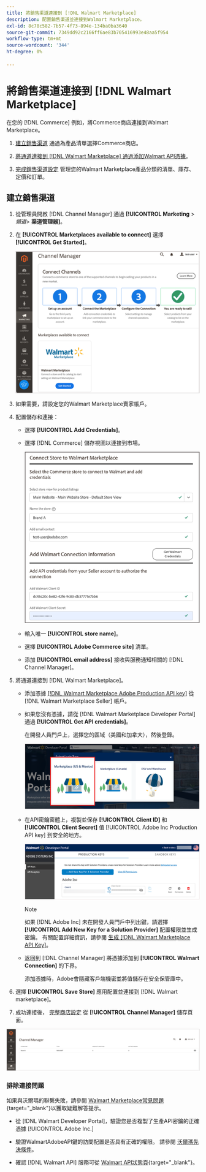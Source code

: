 ```yaml
---
title: 將銷售渠道連接到 [!DNL Walmart Marketplace]
description: 配置銷售渠道並連接到Walmart Marketplace。
exl-id: 8c78c582-7b57-4f73-894e-134ba0ba3640
source-git-commit: 7349dd92c2166ff6ae83b705416993e48aa5f954
workflow-type: tm+mt
source-wordcount: '344'
ht-degree: 0%

---
```


# 將銷售渠道連接到 [!DNL Walmart Marketplace]

在您的 [!DNL Commerce] 例如，將Commerce商店連接到Walmart Marketplace。

1. [建立銷售渠道](#create-the-sales-channel) 通過為產品清單選擇Commerce商店。

1. [將通道連接到 [!DNL Walmart Marketplace] 通過添加Walmart API憑據](#connect-the-channel-to-walmart-marketplace)。

1. [完成銷售渠道設定](#complete-store-setup) 管理您的Walmart Marketplace產品分類的清單、庫存、定價和訂單。

## 建立銷售渠道

1. 從管理員開啟 [!DNL Channel Manager] 通過 **[!UICONTROL Marketing** > _頻道&#x200B;_> **渠道管理器]**。

1. 在 **[!UICONTROL Marketplaces available to connect]** 選擇 **[!UICONTROL Get Started]**。

   ![將新的Walmart商店連接到 [!DNL Channel Manager]](assets/channel-manager-home.png)

1. 如果需要，請設定您的Walmart Marketplace賣家帳戶。

1. 配置儲存和連接：

   - 選擇 **[!UICONTROL Add Credentials]**。

   - 選擇 [!DNL Commerce] 儲存視圖以連接到市場。

      ![配置Commerce和 [!DNL Walmart Marketplace] 從 [!DNL Channel Manager]](assets/configure-commerce-to-marketplace-connection.png)

   - 輸入唯一 **[!UICONTROL store name]**。

   - 選擇 **[!UICONTROL Adobe Commerce site]** 清單。

   - 添加 **[!UICONTROL email address]** 接收與服務通知相關的 [!DNL Channel Manager]。

1. 將通道連接到 [!DNL Walmart Marketplace]。

   - 添加憑據 [[!DNL Walmart Marketplace Adobe Production API key]](walmart-prerequisites.md#generate-a-walmart-marketplace-production-api-key) 從 [!DNL Walmart Marketplace Seller] 帳戶。

   - 如果您沒有憑據，請從 [!DNL Walmart Marketplace Developer Portal] 通過 **[!UICONTROL Get API credentials]**。

      在開發人員門戶上，選擇您的區域（美國和加拿大），然後登錄。

      ![[!DNL Walmart Marketplace] 帳戶登錄](assets/walmart-marketplace-login-page.png)

   - 在API密鑰窗體上，複製並保存 **[!UICONTROL Client ID]** 和 **[!UICONTROL Client Secret]** 值 [!UICONTROL Adobe Inc Production API key] 到安全的地方。

      ![[!DNL Walmart Marketplace API key] 配置頁](assets/walmart-api-key-management-form.png)

      >[!NOTE]
      >
      >如果 [!DNL Adobe Inc] 未在開發人員門戶中列出鍵，請選擇 **[!UICONTROL Add New Key for a Solution Provider]** 配置權限並生成密鑰。 有關配置詳細資訊，請參閱 [生成 [!DNL Walmart Marketplace API Key]](walmart-prerequisites.md#generate-a-walmart-marketplace-api-key)。

   - 返回到 [!DNL Channel Manager] 將憑據添加到 **[!UICONTROL Walmart Connection]** 的下界。

      添加憑據時，Adobe會隱藏客戶端機密並將值儲存在安全保管庫中。

1. 選擇 **[!UICONTROL Save Store]** 應用配置並連接到 [!DNL Walmart marketplace]。

1. 成功連接後， [完整商店設定](complete-store-setup.md) 從 **[!UICONTROL Channel Manager]** 儲存頁面。

![設定第一個儲存](assets/channel-manager-setup-first-store.png)

### 排除連接問題

如果與沃爾瑪的聯繫失敗，請參閱 [Walmart Marketplace常見問題](https://developer.walmart.com/faq/us/faq-auth/){target=&quot;_blank&quot;}以獲取疑難解答提示。

- 從 [!DNL Walmart Developer Portal]，驗證您是否複製了生產API密鑰的正確憑據 [!UICONTROL Adobe Inc.]

- 驗證WalmartAdobeAPI鍵的訪問配置是否具有正確的權限。 請參閱 [沃爾瑪先決條件](walmart-prerequisites.md##generate-a-walmart-marketplace-api-key)。

- 確認 [!DNL Walmart API] 服務可從 [Walmart API狀態頁](https://developer.walmart.com/us/whats-new/new-api-status-information-now-available/){target=&quot;_blank&quot;}。
